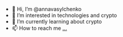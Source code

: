 - 👋 Hi, I’m @annavasylchenko
- 👀 I’m interested in technologies and crypto
- 🌱 I’m currently learning about crypto
- 📫 How to reach me [...](https://twitter.com/avasylchenko03)

<!---
annavasylchenko/annavasylchenko is a ✨ special ✨ repository because its `README.md` (this file) appears on your GitHub profile.
You can click the Preview link to take a look at your changes.
--->

